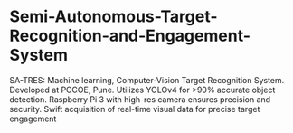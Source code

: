 # Semi-Autonomous-Target-Recognition-and-Engagement-System
SA-TRES: Machine learning, Computer-Vision Target Recognition System. Developed at PCCOE, Pune. Utilizes YOLOv4 for >90% accurate object detection. Raspberry Pi 3 with high-res camera ensures precision and security. Swift acquisition of real-time visual data for precise target engagement
